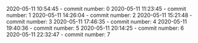 2020-05-11 10:54:45 - commit number: 0
2020-05-11 11:23:45 - commit number: 1
2020-05-11 14:26:04 - commit number: 2
2020-05-11 15:21:48 - commit number: 3
2020-05-11 17:46:35 - commit number: 4
2020-05-11 19:40:36 - commit number: 5
2020-05-11 20:14:25 - commit number: 6
2020-05-11 22:32:47 - commit number: 7
